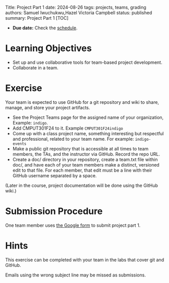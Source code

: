 Title: Project Part 1
date: 2024-08-26
tags: projects, teams, grading
authors: Samuel Iwuchukwu,Hazel Victoria Campbell
status: published
summary: Project Part 1
[TOC]

* **Due date:** Check the [schedule]({filename}/pages/home.md#schedule).

# Learning Objectives

* Set up and use collaborative tools for team-based project development.
* Collaborate in a team.

# Exercise

Your team is expected to use GitHub for a git repository and wiki to share, manage, and store your project artifacts.

* See the Project Teams page for the assigned name of your organization, Example: `indigo`.
* Add CMPUT301F24 to it. Example `CMPUT301F24indigo`
* Come up with a class project name, something interesting but respectful and professional, related to your team name. For example: `indigo-events`
* Make a public git repository that is accessible at all times to team members, the TAs, and the instructor via GitHub. Record the repo URL.
* Create a doc/ directory in your repository, create a team.txt file within doc/, and have each of your team members make a distinct, versioned edit to that file. For each member, that edit must be a line with their GitHub username separated by a space.

(Later in the course, project documentation will be done using the GitHub wiki.)

# **Submission Procedure**

One team member uses [the Google form]() to submit project part 1.

# **Hints**

This exercise can be completed with your team in the labs that cover git and GitHub.

Emails using the wrong subject line may be missed as submissions.

